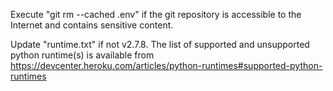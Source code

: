 Execute "git rm --cached .env" if the git repository is accessible to the Internet and contains sensitive content.

Update "runtime.txt" if not v2.7.8.  The list of supported and unsupported python runtime(s) is available from https://devcenter.heroku.com/articles/python-runtimes#supported-python-runtimes
